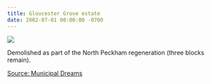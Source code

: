 ```yaml
---
title: Gloucester Grove estate
date: 2002-07-01 00:00:00 -0700
---
```


![](http://35percent.org/img/northpeckhamdemo.jpg)

Demolished as part of the North Peckham regeneration (three blocks remain).

[Source: Municipal Dreams](https://municipaldreams.wordpress.com/2016/10/11/the-five-estates-peckham-part-one/)
